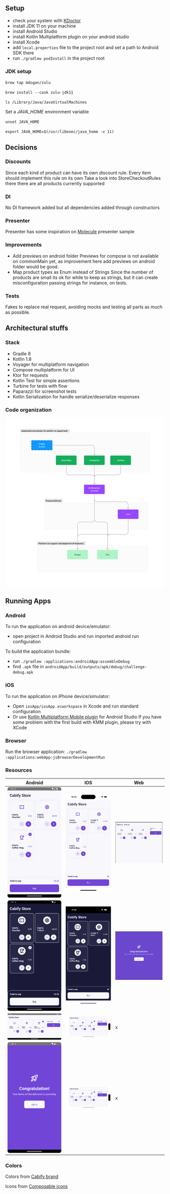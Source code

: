## Setup

- check your system with [KDoctor](https://github.com/Kotlin/kdoctor)
- install JDK 11 on your machine
- install Android Studio
- install Kotlin Multiplatform plugin on your android studio
- install Xcode
- add `local.properties` file to the project root and set a path to Android SDK there
- run `./gradlew podInstall` in the project root

### JDK setup

`brew tap mdogan/zulu`

`brew install --cask zulu-jdk11`

`ls /Library/Java/JavaVirtualMachines`

Set a *JAVA_HOME* environment variable

`unset JAVA_HOME`

`export JAVA_HOME=$(/usr/libexec/java_home -v 11)`

## Decisions

### Discounts
Since each kind of product can have its own discount rule. Every item should implement this rule on its own
Take a look into StoreCheckoutRules there there are all products currently supported

### DI
No DI framework added but all dependencies added through constructors 

### Presenter
Presenter has some inspiration on [Molecule](https://github.com/cashapp/molecule) presenter sample

### Improvements
- Add previews on android folder
Previews for compose is not available on commonMain yet, as improvement here add previews on android folder would be good.
- Map product types as Enum instead of Strings
Since the number of products are small its ok for while to keep as strings, but it can create misconfiguration passing strings for instance, on tests.

### Tests
Fakes to replace real request, avoiding mocks and testing all parts as much as possible.

## Architectural stuffs

### Stack

- Gradle 8
- Kotlin 1.8
- Voyager for multiplatform navigation
- Compose multiplatform for UI
- Ktor for requests
- Kotlin Test for simple assertions
- Turbine for tests with flow
- Paparazzi for screenshot tests
- Kotlin Serialization for handle serialize/deserialize responses

### Code organization

[![Imagem 1](docs/chart.png)](docs/chart.png )

## Running Apps

### Android

To run the application on android device/emulator:

- open project in Android Studio and run imported android run configuration

To build the application bundle:

- run `./gradlew :applications:androidApp:assembleDebug`
- find `.apk` file in `androidApp/build/outputs/apk/debug/challenge-debug.apk`

### iOS

To run the application on iPhone device/simulator:

- Open `iosApp/iosApp.xcworkspace` in Xcode and run standard configuration
- Or
  use [Kotlin Multiplatform Mobile plugin](https://plugins.jetbrains.com/plugin/14936-kotlin-multiplatform-mobile)
  for Android Studio
  If you have some problem with the first build with KMM plugin, please try with XCode

### Browser

Run the browser application: `./gradlew :applications:webApp:jsBrowserDevelopmentRun`

### Resources

| Android                                                                                   | IOS                                                                              | Web                                                                                 |
|-------------------------------------------------------------------------------------------|----------------------------------------------------------------------------------|-------------------------------------------------------------------------------------|
| [![Imagem 1](docs/home-light-android.png)](docs/home-light-android.png)                   | [![Imagem 1](docs/home-light-ios.png)](docs/home-light-ios.png)                  | [![Imagem 1](docs/home-light-web.png)](docs/home-light-web.png)                     | 
| [![Imagem 4](docs/home-dark-android.png)](docs/home-dark-android.png)                     | [![Imagem 1](docs/home-dark-ios.png)](docs/home-dark-ios.png)                    | [![Imagem 6](docs/success-screen-light-web.png)](docs/success-screen-light-web.png) |
| [![Imagem 1](docs/home-light-rotate-android.png)](docs/home-light-rotate-android.png)     | [![Imagem 1](docs/home-light-rotate-ios.png)](docs/home-light-rotate-ios.png)    | x                                                                                   | 
| [![Imagem 1](docs/success-screen-ligh-android.png)](docs/success-screen-ligh-android.png) | [![Imagem 1](docs/home-light-rotate-ios.png)](docs/success-screen-light-ios.png) | x                                                                                   |

### Colors

Colors from [Cabify brand](https://brand.cabify.com/#color-intro)

Icons from [Composable icons](https://www.composables.com/icons)

